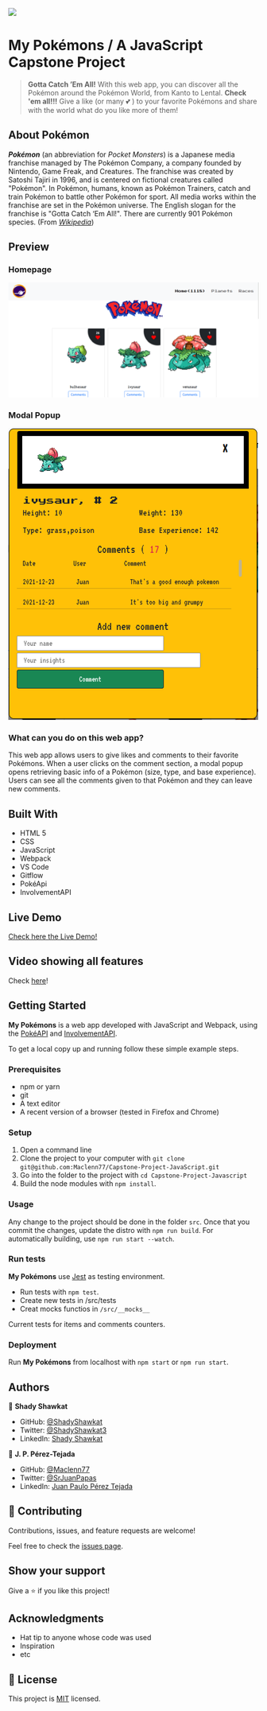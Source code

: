![](https://img.shields.io/badge/Microverse-blueviolet)

# My Pokémons / A JavaScript Capstone Project

> **Gotta Catch ’Em All!** With this web app, you can discover all the Pokémon around the Pokémon World, from Kanto to Lental. __Check 'em all!!!__ Give a like (or many :two_hearts: ) to your favorite Pokémons and share with the world what do you like more of them!

## About Pokémon

***Pokémon*** (an abbreviation for *Pocket Monsters*) is a Japanese media franchise managed by The Pokémon Company, a company founded by Nintendo, Game Freak, and Creatures. The franchise was created by Satoshi Tajiri in 1996, and is centered on fictional creatures called "Pokémon". In Pokémon, humans, known as Pokémon Trainers, catch and train Pokémon to battle other Pokémon for sport. All media works within the franchise are set in the Pokémon universe. The English slogan for the franchise is "Gotta Catch ‘Em All!". There are currently 901 Pokémon species. (From *[Wikipedia](https://en.wikipedia.org/wiki/Pok%C3%A9mon)*)

## Preview

### Homepage

![screenshot](./app_screenshot.png)

### Modal Popup

![screenshot](modal_screenshot.png)

### What can you do on this web app?

This web app allows users to give likes and comments to their favorite Pokémons. When a user clicks on the comment section, a modal popup opens retrieving basic info of a Pokémon (size, type, and base experience). Users can see all the comments given to that Pokémon and they can leave new comments.


## Built With

- HTML 5
- CSS
- JavaScript
- Webpack
- VS Code
- Gitflow
- PokéApi
- InvolvementAPI

## Live Demo

[Check here the Live Demo!](https://maclenn77.github.io/Capstone-Project-JavaScript/)

## Video showing all features

Check [here](https://drive.google.com/file/d/1qNwXJQWPB6rSuruEU0Y-Tbx1Mq8JtQq3/view?usp=sharing)!


## Getting Started

**My Pokémons** is a web app developed with JavaScript and Webpack, using the [PokéAPI](https://pokeapi.co/) and [InvolvementAPI](https://www.notion.so/microverse/Involvement-API-869e60b5ad104603aa6db59e08150270).

To get a local copy up and running follow these simple example steps.

### Prerequisites

- npm or yarn
- git
- A text editor
- A recent version of a browser (tested in Firefox and Chrome)

### Setup

1. Open a command line
2. Clone the project to your computer with `git clone git@github.com:Maclenn77/Capstone-Project-JavaScript.git`
3. Go into the folder to the project with `cd Capstone-Project-Javascript`
4. Build the node modules with `npm install`. 

### Usage

Any change to the project should be done in the folder `src`. Once that you commit the changes, update the distro with `npm run build`. For automatically building, use `npm run start --watch`.

### Run tests

**My Pokémons** use [Jest](https://jestjs.io/) as testing environment. 

* Run tests with `npm test`. 
* Create new tests in /src/tests
* Creat mocks functios in `/src/__mocks__`

Current tests for items and comments counters.

### Deployment

Run **My Pokémons** from localhost with `npm start` or `npm run start`. 

## Authors

👤 **Shady Shawkat**

- GitHub: [@ShadyShawkat](https://github.com/ShadyShawkat)
- Twitter: [@ShadyShawkat3](https://twitter.com/ShadyShawkat3)
- LinkedIn: [Shady Shawkat](https://linkedin.com/in/Shady-Shawkat)

👤 **J. P. Pérez-Tejada**

- GitHub: [@Maclenn77](https://github.com/Maclenn77)
- Twitter: [@SrJuanPapas](https://twitter.com/SrJuanPapas)
- LinkedIn: [Juan Paulo Pérez Tejada](https://linkedin.com/in/juanpaulopereztejada)

## 🤝 Contributing

Contributions, issues, and feature requests are welcome!

Feel free to check the [issues page](https://github.com/Maclenn77/Capstone-Project-JavaScript/issues).

## Show your support

Give a ⭐️ if you like this project!

## Acknowledgments

- Hat tip to anyone whose code was used
- Inspiration
- etc

## 📝 License

This project is [MIT](./MIT.md) licensed.
